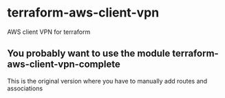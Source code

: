 # terraform-aws-client-vpn
AWS client VPN for terraform

## You probably want to use the module terraform-aws-client-vpn-complete

This is the original version where you have to manually add routes and associations
